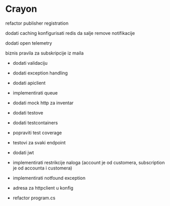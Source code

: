 # Crayon

refactor publisher registration



dodati caching
konfigurisati redis da salje remove notifikacije

dodati open telemetry


biznis pravila za subskripcije iz maila

* dodati validaciju
* dodati exception handling

* dodati apiclient
* implementirati queue

* dodati mock http za inventar


* dodati testove
* dodati testcontainers
* popraviti test coverage
* testovi za svaki endpoint

* dodati jwt

* implementirati restrikcije naloga (account je od customera, subscription je od accounta i customera)
* implementirati notfound exception

* adresa za httpclient u konfig


* refactor program.cs